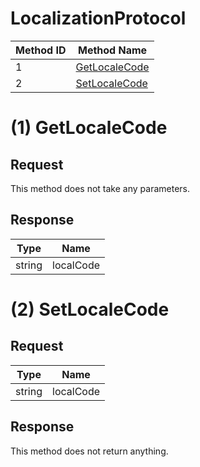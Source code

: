 # LocalizationProtocol

| Method ID | Method Name |
|-----------|-------------|
| 1 | [GetLocaleCode](#1-getlocalecode) |
| 2 | [SetLocaleCode](#2-setlocalecode) |

# (1) GetLocaleCode

## Request
This method does not take any parameters.

## Response

| Type | Name |
|------|------|
| string | localCode |

# (2) SetLocaleCode

## Request

| Type | Name |
|------|------|
| string | localCode |

## Response
This method does not return anything.
